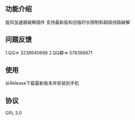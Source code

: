 ## 功能介绍

旋风加速器破解插件
支持最新版和旧版时长限制和超级线路破解

## 问题反馈
1.QQ=> 3238640698 
2.QQ群=> 578389871

## 使用
从Release下载最新版本并安装到手机

## 协议
GPL 3.0
